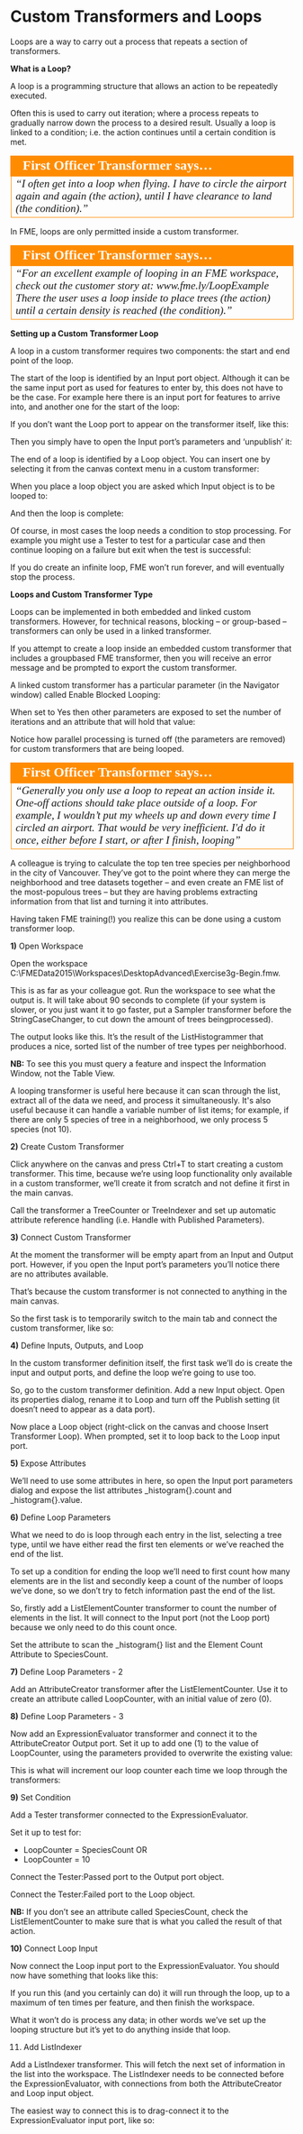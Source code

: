 # Custom Transformers and Loops

Loops are a way to carry out a process that repeats a section of transformers.

**What is a Loop?**

A loop is a programming structure that allows an action to be repeatedly executed.

Often this is used to carry out iteration; where a process repeats to gradually narrow down the process to a desired result. Usually a loop is linked to a condition; i.e. the action continues until a certain condition is met.

<table style="border-spacing: 0px">
<tr>
<td style="vertical-align:middle;background-color:darkorange;border: 2px solid darkorange">
<i class="fa fa-quote-left fa-lg fa-pull-left fa-fw" style="color:white;padding-right: 12px;vertical-align:text-top"></i>
<span style="color:white;font-size:x-large;font-weight: bold;font-family:serif">First Officer Transformer says…</span>
</td>
</tr>

<tr>
<td style="border: 1px solid darkorange">
<span style="font-family:serif; font-style:italic; font-size:larger">
“I often get into a loop when flying. I have to circle the airport again and
again (the action), until I have clearance to land (the condition).”
</span>
</td>
</tr>
</table>

In FME, loops are only permitted inside a custom transformer.

<table style="border-spacing: 0px">
<tr>
<td style="vertical-align:middle;background-color:darkorange;border: 2px solid darkorange">
<i class="fa fa-quote-left fa-lg fa-pull-left fa-fw" style="color:white;padding-right: 12px;vertical-align:text-top"></i>
<span style="color:white;font-size:x-large;font-weight: bold;font-family:serif">First Officer Transformer says…</span>
</td>
</tr>

<tr>
<td style="border: 1px solid darkorange">
<span style="font-family:serif; font-style:italic; font-size:larger">
“For an excellent example of looping in an FME workspace, check out the
customer story at: www.fme.ly/LoopExample
There the user uses a loop inside to place trees (the action) until a certain density is
reached (the condition).”
</span>
</td>
</tr>
</table>

**Setting up a Custom Transformer Loop**

A loop in a custom transformer requires two components: the start and end point of the loop.

The start of the loop is identified by an Input port object. Although it can be the same input port as used for features to enter by, this does not have to be the case. For example here there is an input port for features to arrive into, and another one for the start of the loop:

If you don’t want the Loop port to appear on the transformer itself, like this:

Then you simply have to open the Input port’s parameters and ‘unpublish’ it:

The end of a loop is identified by a Loop object. You can insert one by selecting it from the canvas context menu in a custom transformer:

When you place a loop object you are asked which Input object is to be looped to:

And then the loop is complete:

Of course, in most cases the loop needs a condition to stop processing. For example you might use a Tester to test for a particular case and then continue looping on a failure but exit when the test is successful:

If you do create an infinite loop, FME won’t run forever, and will eventually stop the process.

**Loops and Custom Transformer Type**

Loops can be implemented in both embedded and linked custom transformers. However, for technical reasons, blocking – or group-based – transformers can only be used in a linked transformer.

If you attempt to create a loop inside an embedded custom transformer that includes a groupbased FME transformer, then you will receive an error message and be prompted to export the custom transformer.

A linked custom transformer has a particular parameter (in the Navigator window) called Enable Blocked Looping:

When set to Yes then other parameters are exposed to set the number of iterations and an attribute that will hold that value:

Notice how parallel processing is turned off (the parameters are removed) for custom transformers that are being looped.

<table style="border-spacing: 0px">
<tr>
<td style="vertical-align:middle;background-color:darkorange;border: 2px solid darkorange">
<i class="fa fa-quote-left fa-lg fa-pull-left fa-fw" style="color:white;padding-right: 12px;vertical-align:text-top"></i>
<span style="color:white;font-size:x-large;font-weight: bold;font-family:serif">First Officer Transformer says…</span>
</td>
</tr>

<tr>
<td style="border: 1px solid darkorange">
<span style="font-family:serif; font-style:italic; font-size:larger">
“Generally you only use a loop to repeat an action inside it. One-off actions
should take place outside of a loop. For example, I wouldn’t put my wheels
up and down every time I circled an airport. That would be very inefficient.
I'd do it once, either before I start, or after I finish, looping”
</span>
</td>
</tr>
</table>

A colleague is trying to calculate the top ten tree species per neighborhood in the city of Vancouver. They’ve got to the point where they can merge the neighborhood and tree datasets together – and even create an FME list of the most-populous trees – but they are having problems extracting information from that list and turning it into attributes.

Having taken FME training(!) you realize this can be done using a custom transformer loop.

**1)** Open Workspace

Open the workspace C:\FMEData2015\Workspaces\DesktopAdvanced\Exercise3g-Begin.fmw.

This is as far as your colleague got. Run the workspace to see what the output is. It will take about 90 seconds to complete (if your system is slower, or you just want it to go faster, put a Sampler transformer before the StringCaseChanger, to cut down the amount of trees beingprocessed).

The output looks like this. It’s the result of the ListHistogrammer that produces a nice, sorted list of the number of tree types per neighborhood.

**NB:** To see this you must query a feature and inspect the Information Window, not the Table View.

A looping transformer is useful here because it can scan through the list, extract all of the data we need, and process it simultaneously. It's also useful because it can handle a variable number of list items; for example, if there are only 5 species of tree in a neighborhood, we only process 5 species (not 10).

**2)** Create Custom Transformer

Click anywhere on the canvas and press Ctrl+T to start creating a custom transformer. This time, because we’re using loop functionality only available in a custom transformer, we’ll create it from scratch and not define it first in the main canvas.

Call the transformer a TreeCounter or TreeIndexer and set up automatic attribute reference handling (i.e. Handle with Published Parameters).

**3)** Connect Custom Transformer

At the moment the transformer will be empty apart from an Input and Output port. However, if you open the Input port’s parameters you’ll notice there are no attributes available.

That’s because the custom transformer is not connected to anything in the main canvas.

So the first task is to temporarily switch to the main tab and connect the custom transformer, like so:

**4)** Define Inputs, Outputs, and Loop

In the custom transformer definition itself, the first task we’ll do is create the input and output ports, and define the loop we’re going to use too.

So, go to the custom transformer definition. Add a new Input object. Open its properties dialog, rename it to Loop and turn off the Publish setting (it doesn’t need to appear as a data port).

Now place a Loop object (right-click on the canvas and choose Insert Transformer Loop). When prompted, set it to loop back to the Loop input port.

**5)** Expose Attributes

We’ll need to use some attributes in here, so open the Input port parameters dialog and expose the list attributes _histogram{}.count and _histogram{}.value.

**6)** Define Loop Parameters

What we need to do is loop through each entry in the list, selecting a tree type, until we have either read the first ten elements or we’ve reached the end of the list.

To set up a condition for ending the loop we’ll need to first count how many elements are in the list and secondly keep a count of the number of loops we’ve done, so we don’t try to fetch information past the end of the list.

So, firstly add a ListElementCounter transformer to count the number of elements in the list. It will connect to the Input port (not the Loop port) because we only need to do this count once.

Set the attribute to scan the _histogram{} list and the Element Count Attribute to SpeciesCount.

**7)** Define Loop Parameters - 2

Add an AttributeCreator transformer after the ListElementCounter. Use it to create an attribute called LoopCounter, with an initial value of zero (0).

**8)** Define Loop Parameters - 3

Now add an ExpressionEvaluator transformer and connect it to the AttributeCreator Output port. Set it up to add one (1) to the value of LoopCounter, using the parameters provided to overwrite the existing value:

This is what will increment our loop counter each time we loop through the transformers:

**9)** Set Condition

Add a Tester transformer connected to the ExpressionEvaluator.

Set it up to test for:

- LoopCounter = SpeciesCount OR
- LoopCounter = 10

Connect the Tester:Passed port to the Output port object.

Connect the Tester:Failed port to the Loop object.

**NB:** If you don’t see an attribute called SpeciesCount, check the ListElementCounter to make sure that is what you called the result of that action.

**10)** Connect Loop Input

Now connect the Loop input port to the ExpressionEvaluator. You should now have something that looks like this:

If you run this (and you certainly can do) it will run through the loop, up to a maximum of ten times per feature, and then finish the workspace.

What it won’t do is process any data; in other words we’ve set up the looping structure but it’s yet to do anything inside that loop.

11) Add ListIndexer

Add a ListIndexer transformer. This will fetch the next set of information in the list into the workspace. The ListIndexer needs to be connected before the ExpressionEvaluator, with connections from both the AttributeCreator and Loop input object.

The easiest way to connect this is to drag-connect it to the ExpressionEvaluator input port, like so: